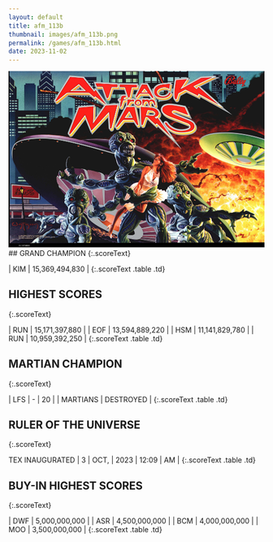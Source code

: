```yaml
---
layout: default
title: afm_113b
thumbnail: images/afm_113b.png
permalink: /games/afm_113b.html
date: 2023-11-02
---
```


<img src="../images/afm_113b.png" class="gameThumbnail img-fluid mx-auto align-middle">
## GRAND CHAMPION
{:.scoreText}

| KIM | 15,369,494,830 | 
{:.scoreText .table .td}

## HIGHEST SCORES
{:.scoreText}

| RUN | 15,171,397,880 | 
| EOF | 13,594,889,220 | 
| HSM | 11,141,829,780 | 
| RUN | 10,959,392,250 | 
{:.scoreText .table .td}

## MARTIAN CHAMPION
{:.scoreText}

| LFS | - | 20 | 
| MARTIANS | DESTROYED | 
{:.scoreText .table .td}

## RULER OF THE UNIVERSE
{:.scoreText}

TEX
INAUGURATED
| 3 | OCT, | 2023 | 12:09 | AM | 
{:.scoreText .table .td}

## BUY-IN HIGHEST SCORES
{:.scoreText}

| DWF | 5,000,000,000 | 
| ASR | 4,500,000,000 | 
| BCM | 4,000,000,000 | 
| MOO | 3,500,000,000 | 
{:.scoreText .table .td}
